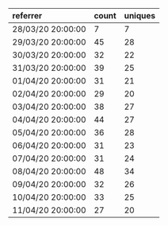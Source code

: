 | referrer          | count | uniques |
| :---------------- | :---- | :------ |
| 28/03/20 20:00:00 | 7     | 7       |
| 29/03/20 20:00:00 | 45    | 28      |
| 30/03/20 20:00:00 | 32    | 22      |
| 31/03/20 20:00:00 | 39    | 25      |
| 01/04/20 20:00:00 | 31    | 21      |
| 02/04/20 20:00:00 | 29    | 20      |
| 03/04/20 20:00:00 | 38    | 27      |
| 04/04/20 20:00:00 | 44    | 27      |
| 05/04/20 20:00:00 | 36    | 28      |
| 06/04/20 20:00:00 | 31    | 23      |
| 07/04/20 20:00:00 | 31    | 24      |
| 08/04/20 20:00:00 | 48    | 34      |
| 09/04/20 20:00:00 | 32    | 26      |
| 10/04/20 20:00:00 | 33    | 25      |
| 11/04/20 20:00:00 | 27    | 20      |